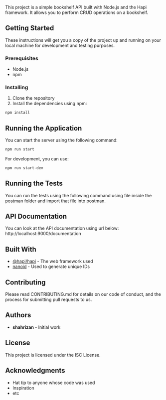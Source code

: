 This project is a simple bookshelf API built with Node.js and the Hapi framework. It allows you to perform CRUD operations on a bookshelf.

## Getting Started

These instructions will get you a copy of the project up and running on your local machine for development and testing purposes.

### Prerequisites

- Node.js
- npm

### Installing

1. Clone the repository
2. Install the dependencies using npm:

```sh
npm install
```

## Running the Application

You can start the server using the following command:

```sh
npm run start
```

For development, you can use:

```sh
npm run start-dev
```

## Running the Tests

You can run the tests using the following command using file inside the postman folder and import that file into postman.


## API Documentation
You can look at the API documentation using url below: http://localhost:9000/documentation


## Built With

- [@hapi/hapi](https://hapi.dev/) - The web framework used
- [nanoid](https://github.com/ai/nanoid) - Used to generate unique IDs

## Contributing

Please read CONTRIBUTING.md for details on our code of conduct, and the process for submitting pull requests to us.

## Authors

- **shahrizan** - Initial work

## License

This project is licensed under the ISC License.

## Acknowledgments

- Hat tip to anyone whose code was used
- Inspiration
- etc